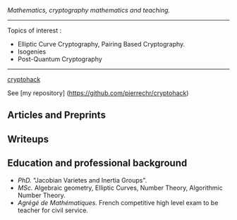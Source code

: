 
_Mathematics, cryptography  mathematics and teaching._ 

***

Topics of interest : 
+ Elliptic Curve Cryptography, Pairing Based Cryptography.
+ Isogenies
+ Post-Quantum Cryptography

***

[cryptohack](https://cryptohack.org/user/pierre_c/)

See [my repository] (https://github.com/pierrechr/cryptohack)

## Articles and Preprints


## Writeups


## Education and professional background

+ _PhD._ "Jacobian Varietes and Inertia Groups".
+ _MSc._ Algebraic geometry, Elliptic Curves, Number Theory, Algorithmic Number Theory.
+ _Agrégé de Mathématiques._ French competitive high level exam to be teacher for civil service.
